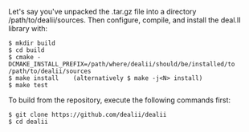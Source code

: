 Let's say you've unpacked the .tar.gz file into a directory /path/to/dealii/sources. 
Then configure, compile, and install the deal.II library with:

    $ mkdir build
    $ cd build
    $ cmake -DCMAKE_INSTALL_PREFIX=/path/where/dealii/should/be/installed/to /path/to/dealii/sources
    $ make install    (alternatively $ make -j<N> install)
    $ make test

To build from the repository, execute the following commands first:

    $ git clone https://github.com/dealii/dealii
    $ cd dealii

